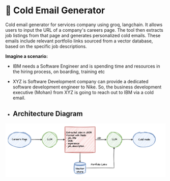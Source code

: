 # 📧 Cold Email Generator
Cold email generator for services company using groq, langchain. It allows users to input the URL of a company's careers page. The tool then extracts job listings from that page and generates personalized cold emails. These emails include relevant portfolio links sourced from a vector database, based on the specific job descriptions. 

**Imagine a scenario:**

- IBM needs a Software Engineer and is spending time and resources in the hiring process, on boarding, training etc
- XYZ is Software Development company can provide a dedicated software development engineer to Nike. So, the business development executive (Mohan) from XYZ is going to reach out to IBM via a cold email.

- ## Architecture Diagram
![img.png](architecture.png)
